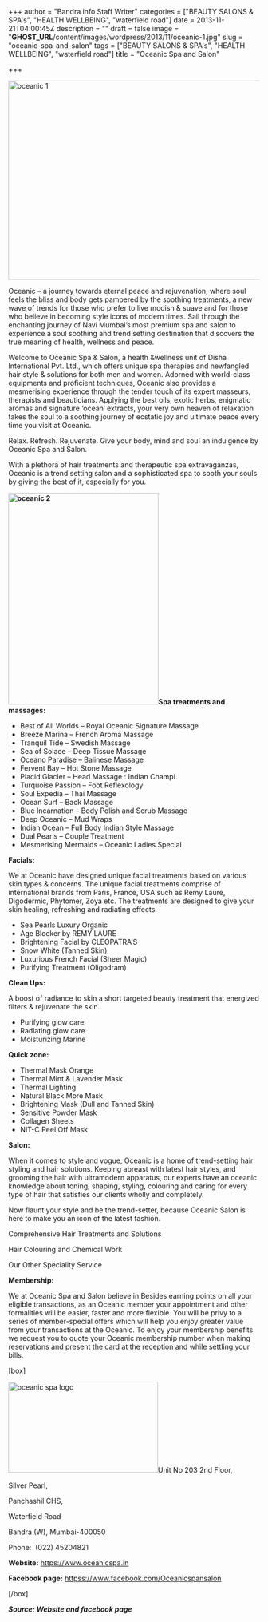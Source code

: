 +++
author = "Bandra info Staff Writer"
categories = ["BEAUTY SALONS &amp; SPA's", "HEALTH WELLBEING", "waterfield road"]
date = 2013-11-21T04:00:45Z
description = ""
draft = false
image = "__GHOST_URL__/content/images/wordpress/2013/11/oceanic-1.jpg"
slug = "oceanic-spa-and-salon"
tags = ["BEAUTY SALONS &amp; SPA's", "HEALTH WELLBEING", "waterfield road"]
title = "Oceanic Spa and Salon"

+++


<p><a href="https://i0.wp.com/bandra.info/wp-content/uploads/2013/11/oceanic-1.jpg?ssl=1"><img loading="lazy" class="size-full wp-image-4837 aligncenter" alt="oceanic 1" src="https://i0.wp.com/bandra.info/wp-content/uploads/2013/11/oceanic-1.jpg?resize=599%2C399&#038;ssl=1" width="599" height="399" srcset="https://i0.wp.com/bandra.info/wp-content/uploads/2013/11/oceanic-1.jpg?w=599&amp;ssl=1 599w, https://i0.wp.com/bandra.info/wp-content/uploads/2013/11/oceanic-1.jpg?resize=300%2C199&amp;ssl=1 300w" sizes="(max-width: 599px) 100vw, 599px" data-recalc-dims="1" /></a></p>
<p>Oceanic &#8211; a journey towards eternal peace and rejuvenation, where soul feels the bliss and body gets pampered by the soothing treatments, a new wave of trends for those who prefer to live modish &amp; suave and for those who believe in becoming style icons of modern times. Sail through the enchanting journey of Navi Mumbai’s most premium spa and salon to experience a soul soothing and trend setting destination that discovers the true meaning of health, wellness and peace.</p>
<p>Welcome to Oceanic Spa &amp; Salon, a health &amp;wellness unit of Disha International Pvt. Ltd., which offers unique spa therapies and newfangled hair style &amp; solutions for both men and women. Adorned with world-class equipments and proficient techniques, Oceanic also provides a mesmerising experience through the tender touch of its expert masseurs, therapists and beauticians. Applying the best oils, exotic herbs, enigmatic aromas and signature ‘ocean‘ extracts, your very own heaven of relaxation takes the soul to a soothing journey of ecstatic joy and ultimate peace every time you visit at Oceanic.</p>
<p>Relax. Refresh. Rejuvenate. Give your body, mind and soul an indulgence by Oceanic Spa and Salon.</p>
<p>With a plethora of hair treatments and therapeutic spa extravaganzas, Oceanic is a trend setting salon and a sophisticated spa to sooth your souls by giving the best of it, especially for you.</p>
<p><b><a href="https://i0.wp.com/bandra.info/wp-content/uploads/2013/11/oceanic-2.jpg?ssl=1"><img loading="lazy" class="size-full wp-image-4838 alignright" alt="oceanic 2" src="https://i0.wp.com/bandra.info/wp-content/uploads/2013/11/oceanic-2.jpg?resize=301%2C424&#038;ssl=1" width="301" height="424" srcset="https://i0.wp.com/bandra.info/wp-content/uploads/2013/11/oceanic-2.jpg?w=301&amp;ssl=1 301w, https://i0.wp.com/bandra.info/wp-content/uploads/2013/11/oceanic-2.jpg?resize=212%2C300&amp;ssl=1 212w" sizes="(max-width: 301px) 100vw, 301px" data-recalc-dims="1" /></a>Spa treatments and massages:</b></p>
<ul>
<li>Best of All Worlds &#8211; Royal Oceanic Signature Massage</li>
<li>Breeze Marina &#8211; French Aroma Massage</li>
<li>Tranquil Tide &#8211; Swedish Massage</li>
<li>Sea of Solace &#8211; Deep Tissue Massage</li>
<li>Oceano Paradise &#8211; Balinese Massage</li>
<li>Fervent Bay &#8211; Hot Stone Massage</li>
<li>Placid Glacier &#8211; Head Massage : Indian Champi</li>
<li>Turquoise Passion &#8211; Foot Reflexology</li>
<li>Soul Expedia &#8211; Thai Massage</li>
<li>Ocean Surf &#8211; Back Massage</li>
<li>Blue Incarnation &#8211; Body Polish and Scrub Massage</li>
<li>Deep Oceanic &#8211; Mud Wraps</li>
<li>Indian Ocean &#8211; Full Body Indian Style Massage</li>
<li>Dual Pearls &#8211; Couple Treatment</li>
<li>Mesmerising Mermaids &#8211; Oceanic Ladies Special</li>
</ul>
<p><b>Facials:</b></p>
<p>We at Oceanic have designed unique facial treatments based on various skin types &amp; concerns. The unique facial treatments comprise of international brands from Paris, France, USA such as Remy Laure, Digodermic, Phytomer, Zoya etc. The treatments are designed to give your skin healing, refreshing and radiating effects.</p>
<ul>
<li>Sea Pearls Luxury Organic</li>
<li>Age Blocker by REMY LAURE</li>
<li>Brightening Facial by CLEOPATRA’S</li>
<li>Snow White (Tanned Skin)</li>
<li>Luxurious French Facial (Sheer Magic)</li>
<li>Purifying Treatment (Oligodram)</li>
</ul>
<p><b>Clean Ups:</b></p>
<p>A boost of radiance to skin a short targeted beauty treatment that energized filters &amp; rejuvenate the skin.</p>
<ul>
<li>Purifying glow care</li>
<li>Radiating glow care</li>
<li>Moisturizing Marine</li>
</ul>
<p><b>Quick zone:</b></p>
<ul>
<li>Thermal Mask Orange</li>
<li>Thermal Mint &amp; Lavender Mask</li>
<li>Thermal Lighting</li>
<li>Natural Black More Mask</li>
<li>Brightening Mask (Dull and Tanned Skin)</li>
<li>Sensitive Powder Mask</li>
<li>Collagen Sheets</li>
<li>NIT-C Peel Off Mask</li>
</ul>
<p><b>Salon:</b></p>
<p>When it comes to style and vogue, Oceanic is a home of trend-setting hair styling and hair solutions. Keeping abreast with latest hair styles, and grooming the hair with ultramodern apparatus, our experts have an oceanic knowledge about toning, shaping, styling, colouring and caring for every type of hair that satisfies our clients wholly and completely.</p>
<p>Now flaunt your style and be the trend-setter, because Oceanic Salon is here to make you an icon of the latest fashion.</p>
<p>Comprehensive Hair Treatments and Solutions</p>
<p>Hair Colouring and Chemical Work</p>
<p>Our Other Speciality Service</p>
<p><b>Membership:</b></p>
<p>We at Oceanic Spa and Salon believe in Besides earning points on all your eligible transactions, as an Oceanic member your appointment and other formalities will be easier, faster and more flexible. You will be privy to a series of member-special offers which will help you enjoy greater value from your transactions at the Oceanic. To enjoy your membership benefits we request you to quote your Oceanic membership number when making reservations and present the card at the reception and while settling your bills.</p>
<p>[box]</p>
<p><a href="https://i0.wp.com/bandra.info/wp-content/uploads/2013/11/oceanic-spa-logo.jpg?ssl=1"><img loading="lazy" class="size-medium wp-image-4836 alignright" alt="oceanic spa logo" src="https://i0.wp.com/bandra.info/wp-content/uploads/2013/11/oceanic-spa-logo.jpg?resize=300%2C182&#038;ssl=1" width="300" height="182" srcset="https://i0.wp.com/bandra.info/wp-content/uploads/2013/11/oceanic-spa-logo.jpg?resize=300%2C182&amp;ssl=1 300w, https://i0.wp.com/bandra.info/wp-content/uploads/2013/11/oceanic-spa-logo.jpg?w=332&amp;ssl=1 332w" sizes="(max-width: 300px) 100vw, 300px" data-recalc-dims="1" /></a>Unit No 203 2nd Floor,</p>
<p>Silver Pearl,</p>
<p>Panchashil CHS,</p>
<p>Waterfield Road</p>
<p>Bandra (W), Mumbai-400050</p>
<p>Phone:  (022) 45204821</p>
<p><b>Website:</b> <a href="https://www.oceanicspa.in/default1.aspx">https://www.oceanicspa.in</a></p>
<p><b>Facebook page:</b> <a href="httpss://www.facebook.com/Oceanicspansalon">httpss://www.facebook.com/Oceanicspansalon</a></p>
<p>[/box]</p>
<p><b><i>Source: Website and facebook page</i></b></p>
<p>&nbsp;</p>
<p>&nbsp;</p>
<p>&nbsp;</p>



